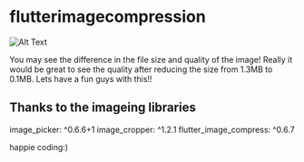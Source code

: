 # flutterimagecompression

![Alt Text](https://media.giphy.com/media/VIhuPS6QQ5TBOXXiTC/giphy.gif)


You may see the difference in the file size and quality of the image!
Really it would be great to see the quality after reducing the size from 1.3MB to 0.1MB.
Lets have a fun guys with this!!


## Thanks to the imageing libraries 

   image_picker: ^0.6.6+1
   image_cropper: ^1.2.1
   flutter_image_compress: ^0.6.7




happie coding:)

